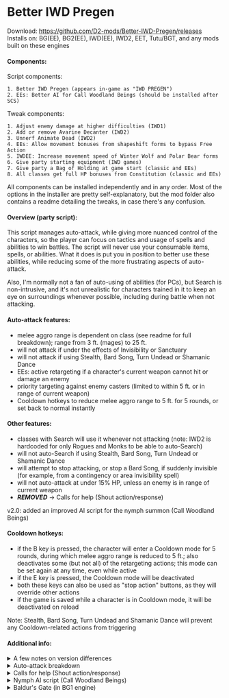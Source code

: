 # Better IWD Pregen
Download: https://github.com/D2-mods/Better-IWD-Pregen/releases  
Installs on: BG(EE), BG2(EE), IWD(EE), IWD2, EET, Tutu/BGT, and any mods built on these engines

#### Components:
Script components:
  ```
1. Better IWD Pregen (appears in-game as "IWD PREGEN")
2. EEs: Better AI for Call Woodland Beings (should be installed after SCS)
  ```
Tweak components:
  ```
1. Adjust enemy damage at higher difficulties (IWD1)
2. Add or remove Avarine Decanter (IWD2)
3. Unnerf Animate Dead (IWD2)
4. EEs: Allow movement bonuses from shapeshift forms to bypass Free Action
5. IWDEE: Increase movement speed of Winter Wolf and Polar Bear forms
6. Give party starting equipment (IWD games)
7. Give party a Bag of Holding at game start (classic and EEs)
8. All classes get full HP bonuses from Constitution (classic and EEs)
  ```
All components can be installed independently and in any order. Most of the options in the installer are pretty self-explanatory, but the mod folder also contains a readme detailing the tweaks, in case there's any confusion.

#### Overview (party script):
This script manages auto-attack, while giving more nuanced control of the characters, so the player can focus on tactics and usage of spells and abilities to win battles. The script will never use your consumable items, spells, or abilities. What it does is put you in position to better use these abilities, while reducing some of the more frustrating aspects of auto-attack.

Also, I'm normally not a fan of auto-using of abilities (for PCs), but Search is non-intrusive, and it's not unrealistic for characters trained in it to keep an eye on surroundings whenever possible, including during battle when not attacking.

#### Auto-attack features:
- melee aggro range is dependent on class (see readme for full breakdown); range from 3 ft. (mages) to 25 ft.
- will not attack if under the effects of Invisibility or Sanctuary
- will not attack if using Stealth, Bard Song, Turn Undead or Shamanic Dance
- EEs: active retargeting if a character's current weapon cannot hit or damage an enemy
- priority targeting against enemy casters (limited to within 5 ft. or in range of current weapon)
- Cooldown hotkeys to reduce melee aggro range to 5 ft. for 5 rounds, or set back to normal instantly

#### Other features:
- classes with Search will use it whenever not attacking (note: IWD2 is hardcoded for only Rogues and Monks to be able to auto-Search)
- will not auto-Search if using Stealth, Bard Song, Turn Undead or Shamanic Dance
- will attempt to stop attacking, or stop a Bard Song, if suddenly invisible (for example, from a contingency or area invisibility spell)
- will not auto-attack at under 15% HP, unless an enemy is in range of current weapon
- ***REMOVED*** -> Calls for help (Shout action/response)

v2.0: added an improved AI script for the nymph summon (Call Woodland Beings)

#### Cooldown hotkeys:
- if the B key is pressed, the character will enter a Cooldown mode for 5 rounds, during which melee aggro range is reduced to 5 ft.; also deactivates some (but not all) of the retargeting actions; this mode can be set again at any time, even while active
- if the E key is pressed, the Cooldown mode will be deactivated
- both these keys can also be used as "stop action" buttons, as they will override other actions
- if the game is saved while a character is in Cooldown mode, it will be deactivated on reload

Note: Stealth, Bard Song, Turn Undead and Shamanic Dance will prevent any Cooldown-related actions from triggering

#### Additional info:
<details>
  <summary>A few notes on version differences</summary>
  
> v0.6: Similar to the vanilla IWD Pregen, except it accounts for Shaman abilities (Dance and Search); Mages and Sorcerers (single class only) have reduced melee aggro range

> v1.x: Uses the AttackOneRound() action to retarget every round, regardless of enemy; many of the core features of the script are implemented in some form

> v2.0+: Uses both Attack() and AttackReevaluate() + setting timers; retargeting only occurs if relevant enemies are in sight; characters will enter or exit an "autobattle" mode, depending on conditions, which will activate or deactivate parts of the script
  
</details>
<details>
  <summary>Auto-attack breakdown</summary>
  
#### EEs:
  ```
Class: Fighter, Ranger, Paladin, including any multiclass combinations
	Conditions (one must be met to auto-attack)
	1. Enemy is within range of the currently equipped weapon
	2. Enemy is within 25 ft.
	3. Attacked by enemy

Class: Kensai, Monk, Shapeshift/Polymorph (without Fighter levels)
	Conditions (one must be met to auto-attack)
	1. Enemy is within range of the currently equipped weapon
	2. Enemy is within 18 ft.
	3. Attacked by enemy

Class: Cleric, Druid, Shaman, Thief, Bard, Cleric/Thief
	Conditions (one must be met to auto-attack)
	1. Enemy is within range of the currently equipped weapon
	2. Enemy is within 12 ft.

Class: Mage, Sorcerer, Mage/Thief, Cleric/Mage
	Conditions (one must be met to auto-attack)
	1. Enemy is within range of the currently equipped weapon
	2. Enemy is within 3 ft.
	3. If THAC0 is less than 5, will attack if enemy is within 12 ft.
  ```

#### IWD2:
  ```
Class: Fighter, Ranger, Paladin or Barbarian (single-class or multiclass with 3+ levels)
	Conditions (one must be met to auto-attack)
	1. Enemy is within range of the currently equipped weapon
	2. Enemy is within 25 ft.
	3. Attacked by enemy

Class: Monk (Level 9+), Wild Shape/Tenser's/Iron Body (without 3+ warrior levels)
	Conditions (one must be met to auto-attack)
	1. Enemy is within range of the currently equipped weapon
	2. Enemy is within 18 ft.
	3. Attacked by enemy

Class: Cleric, Druid, Monk, Thief or Bard, including multiclass with Wizard or Sorcerer
	Conditions (one must be met to auto-attack)
	1. Enemy is within range of the currently equipped weapon
	2. Enemy is within 12 ft.

Class: Wizard or Sorcerer
	Conditions (one must be met to auto-attack)
	1. Enemy is within range of the currently equipped weapon
	2. Enemy is within 3 ft.
  ```
  
</details>
<details>
  <summary>Calls for help (Shout action/response)</summary>
  
> NOTE: This feature was added in v2.0 and removed in the v3.0. It actually works pretty good, but I decided it's too active of an action for a minimalist script, even with being able to disable it with the Cooldown mode.
  
A Shout action is made when initially seeing an enemy, immediately after responding to a Shout, or repeatedly if idling in battle (i.e. standing outside melee range).

Response: If not in sight of enemies, the character can respond to a Shout, moving towards the caller. This action continues until either the character reaches the caller, or an enemy is within 15 feet.

Characters will not use or respond to a Shout if under the effects of Invisibility or Sanctuary, or if using Stealth, Bard Song, Turn Undead, or Shamanic Dance. A character in Cooldown mode can make a Shout, but will not respond to one.
  
</details>
<details>
  <summary>Nymph AI script (Call Woodland Beings)</summary>
  
  ```
Info:
- not as wasteful with spells
- won't cast statuses on undead or enemies with high magic resist
- will teleport to catch up with the party (i.e. while traveling with Boots of Speed)
- is more cautious at low HP if it has spells remaining
- will not attack or cast spells at enemies if invisible
- Cooldown hotkeys to delay spellcasting
  ```

Compatible with BG:EE, BG2:EE, IWD:EE and EET.

> DDoor: As in the unmodded script, the nymph may use Dimension Door at will if conditions are met. It will alway teleport to either the nearest enemy or to a PC (usually, its summoner). It will not use Dimension Door if invisible, unless instructed to by the player (with the D key).

> Marking: The nymph "marks" a PC as an object for various actions (by default, this is the summoner). If the marked PC is not on the map for any reason, the nymph will choose another PC on the same map. The nymph will always switch back to its summoner if in visual range. Note that the summoner, as an identifier, is not saved if a summon is still on the map (so if reloading, the script will default to Player1 as the "marked" PC).

Hotkeys:
- if the D key is pressed outside of combat, and not in visual range of enemies, the nymph will teleport to its summoner (or other PC)
- if the B key is pressed, the nymph will enter Cooldown for 3 rounds; will not cast offensive spells or teleport to an enemy in Cooldown mode
- if the E key is pressed, the Cooldown timer is set to 0 (deactivated)
  
</details>
<details>
  <summary>Baldur's Gate (in BG1 engine)</summary>
  
  ```
- characters will preserve Hide/Invisibility/Sanctuary
- melee aggro ranges working
- Calls for help working (REMOVED, but theoretically, I could add it back in)
- Cooldown hotkeys working
- no auto-Search (the FindTraps() script action doesn't work)
  ```
> NOTE: Bard Song, Turn Undead, and Search won't prevent auto-attacking, but you can keep them active during battle if the character is standing outside melee aggro range (obviously with a melee weapon equipped)
  
</details>